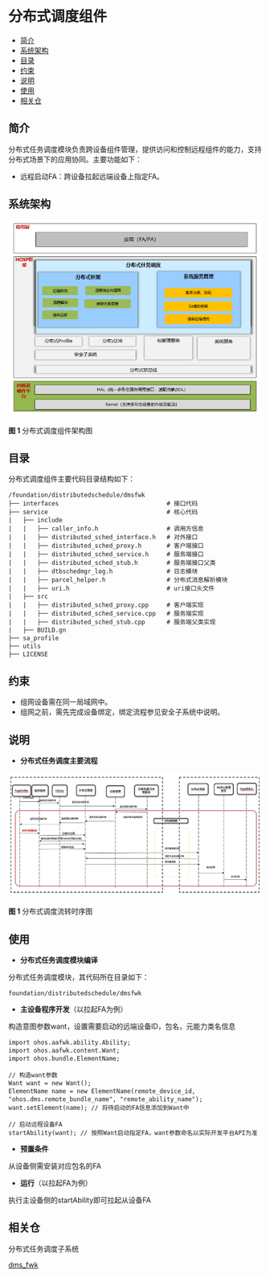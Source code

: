 # 分布式调度组件<a name="ZH-CN_TOPIC_0000001162308327"></a>

-   [简介](#section11660541593)
-   [系统架构](#section13587185873516)
-   [目录](#section161941989596)
-   [约束](#section119744591305)
-   [说明](#section1312121216216)
-   [使用](#section10729231131110)
-   [相关仓](#section1371113476307)

## 简介<a name="section11660541593"></a>

分布式任务调度模块负责跨设备组件管理，提供访问和控制远程组件的能力，支持分布式场景下的应用协同。主要功能如下：

-   远程启动FA：跨设备拉起远端设备上指定FA。


## 系统架构<a name="section13587185873516"></a>

![](figures/dms-architecture_zh.png)


**图 1**  分布式调度组件架构图<a name="fig4460722185514"></a> 

## 目录<a name="section161941989596"></a>

分布式调度组件主要代码目录结构如下：

```
/foundation/distributedschedule/dmsfwk
├── interfaces                              # 接口代码
├── service                                 # 核心代码
|   ├── include
|   |   ├── caller_info.h                   # 调用方信息
|   |   ├── distributed_sched_interface.h   # 对外接口
|   |   ├── distributed_sched_proxy.h       # 客户端接口
|   |   ├── distributed_sched_service.h     # 服务端接口
|   |   ├── distributed_sched_stub.h        # 服务端接口父类
|   |   ├── dtbschedmgr_log.h               # 日志模块
|   |   ├── parcel_helper.h                 # 分布式消息解析模块
|   |   ├── uri.h                           # uri接口头文件
|   ├── src
|   |   ├── distributed_sched_proxy.cpp     # 客户端实现
|   |   ├── distributed_sched_service.cpp   # 服务端实现
|   |   ├── distributed_sched_stub.cpp      # 服务端父类实现
|   ├── BUILD.gn
├── sa_profile
├── utils
├── LICENSE
```

## 约束<a name="section119744591305"></a>

-   组网设备需在同一局域网中。
-   组网之前，需先完成设备绑定，绑定流程参见安全子系统中说明。

## 说明<a name="section1312121216216"></a>

-   **分布式任务调度主要流程**   

![](figures/dms-transaction_zh.png)


**图 1**  分布式调度流转时序图<a name="fig4960722185514"></a> 


## 使用<a name="section10729231131110"></a>

-   **分布式任务调度模块编译**

分布式任务调度模块，其代码所在目录如下：

```
foundation/distributedschedule/dmsfwk
```


-   **主设备程序开发**（以拉起FA为例）

构造意图参数want，设置需要启动的远端设备ID，包名，元能力类名信息

```
import ohos.aafwk.ability.Ability;
import ohos.aafwk.content.Want;
import ohos.bundle.ElementName;

// 构造want参数
Want want = new Want();
ElementName name = new ElementName(remote_device_id, "ohos.dms.remote_bundle_name", "remote_ability_name"); 
want.setElement(name); // 将待启动的FA信息添加到Want中

// 启动远程设备FA
startAbility(want); // 按照Want启动指定FA，want参数命名以实际开发平台API为准
```

-   **预置条件**

从设备侧需安装对应包名的FA

-   **运行**（以拉起FA为例）

执行主设备侧的startAbility即可拉起从设备FA


## 相关仓<a name="section1371113476307"></a>

分布式任务调度子系统

[dms\_fwk](https://https://gitee.com/openharmony/distributedschedule_dms_fwk)